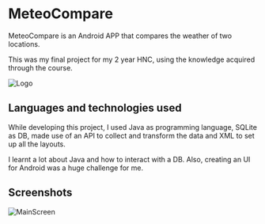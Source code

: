 # MeteoCompare
MeteoCompare is an Android APP that compares the weather of two locations.

This was my final project for my 2 year HNC, using the knowledge acquired through the course.

![Logo](https://i.postimg.cc/43cs9NGV/logo.png)




## Languages and technologies used

While developing this project, I used Java as programming language, SQLite as DB, made use of an API to collect and transform the data and XML to set up all the layouts.

I learnt a lot about Java and how to interact with a DB.
Also, creating an UI for Android was a huge challenge for me.


## Screenshots

![MainScreen](https://i.postimg.cc/Dy5ZvZfz/ezgif-com-gif-maker.gif)
